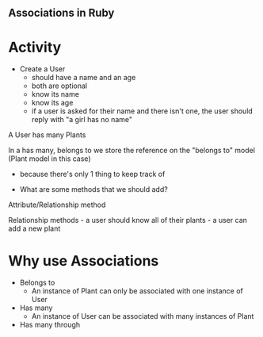 ## Associations in Ruby

# Activity

- Create a User
    - should have a name and an age
    - both are optional 
    - know its name 
    - know its age
    - if a user is asked for their name and there isn't one, the user should reply with "a girl has no name"



A User has many Plants

In a has many, belongs to we store the reference on the "belongs to" model (Plant model in this case)

- because there's only 1 thing to keep track of

- What are some methods that we should add? 

Attribute/Relationship method
    <!-- - a plant should know it's user  -->

Relationship methods
    - a user should know all of their plants 
    - a user can add a new plant

# Why use Associations

- Belongs to
    - An instance of Plant can only be associated with one instance of User
- Has many
    - An instance of User can be associated with many instances of Plant
- Has many through